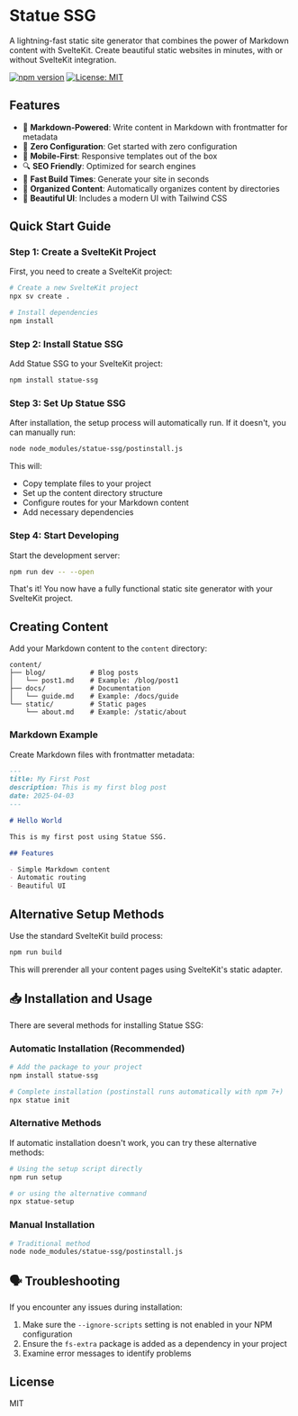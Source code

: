 # Statue SSG

A lightning-fast static site generator that combines the power of Markdown content with SvelteKit. Create beautiful static websites in minutes, with or without SvelteKit integration.

[![npm version](https://img.shields.io/npm/v/statue-ssg.svg)](https://www.npmjs.com/package/statue-ssg)
[![License: MIT](https://img.shields.io/badge/License-MIT-blue.svg)](https://opensource.org/licenses/MIT)

## Features

- 📝 **Markdown-Powered**: Write content in Markdown with frontmatter for metadata
- 🚀 **Zero Configuration**: Get started with zero configuration
- 📱 **Mobile-First**: Responsive templates out of the box
- 🔍 **SEO Friendly**: Optimized for search engines
- 🔄 **Fast Build Times**: Generate your site in seconds
- 📂 **Organized Content**: Automatically organizes content by directories
- 🎨 **Beautiful UI**: Includes a modern UI with Tailwind CSS

## Quick Start Guide

### Step 1: Create a SvelteKit Project

First, you need to create a SvelteKit project:

```bash
# Create a new SvelteKit project
npx sv create .

# Install dependencies
npm install
```

### Step 2: Install Statue SSG

Add Statue SSG to your SvelteKit project:

```bash
npm install statue-ssg
```

### Step 3: Set Up Statue SSG

After installation, the setup process will automatically run. If it doesn't, you can manually run:

```bash
node node_modules/statue-ssg/postinstall.js
```

This will:
- Copy template files to your project
- Set up the content directory structure
- Configure routes for your Markdown content
- Add necessary dependencies

### Step 4: Start Developing

Start the development server:

```bash
npm run dev -- --open
```

That's it! You now have a fully functional static site generator with your SvelteKit project.

## Creating Content

Add your Markdown content to the `content` directory:

```
content/
├── blog/           # Blog posts
│   └── post1.md    # Example: /blog/post1
├── docs/           # Documentation
│   └── guide.md    # Example: /docs/guide
└── static/         # Static pages
    └── about.md    # Example: /static/about
```

### Markdown Example

Create Markdown files with frontmatter metadata:

```markdown
---
title: My First Post
description: This is my first blog post
date: 2025-04-03
---

# Hello World

This is my first post using Statue SSG.

## Features

- Simple Markdown content
- Automatic routing
- Beautiful UI
```

## Alternative Setup Methods

Use the standard SvelteKit build process:

```bash
npm run build
```

This will prerender all your content pages using SvelteKit's static adapter.

## 📥 Installation and Usage

There are several methods for installing Statue SSG:

### Automatic Installation (Recommended)

```bash
# Add the package to your project
npm install statue-ssg

# Complete installation (postinstall runs automatically with npm 7+)
npx statue init
```

### Alternative Methods

If automatic installation doesn't work, you can try these alternative methods:

```bash
# Using the setup script directly
npm run setup

# or using the alternative command
npx statue-setup
```

### Manual Installation

```bash
# Traditional method
node node_modules/statue-ssg/postinstall.js
```

## 🗣️ Troubleshooting

If you encounter any issues during installation:

1. Make sure the `--ignore-scripts` setting is not enabled in your NPM configuration
2. Ensure the `fs-extra` package is added as a dependency in your project
3. Examine error messages to identify problems

## License

MIT
